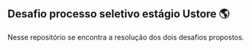 ## Desafio processo seletivo estágio Ustore 🌎

Nesse repositório se encontra a resolução dos dois desafios propostos.
